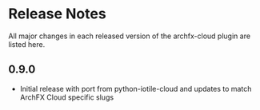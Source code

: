 # Release Notes

All major changes in each released version of the archfx-cloud plugin are listed here.

## 0.9.0

- Initial release with port from python-iotile-cloud and updates to
  match ArchFX Cloud specific slugs
